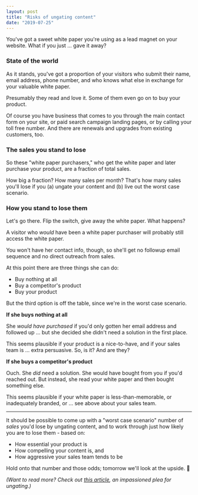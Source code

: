 ```yaml
---
layout: post
title: "Risks of ungating content"
date: "2019-07-25"
---
```


You've got a sweet white paper you're using as a lead magnet on your website. What if you just ... gave it away?

### State of the world

As it stands, you've got a proportion of your visitors who submit their name, email address, phone number, and who knows what else in exchange for your valuable white paper.

Presumably they read and love it. Some of them even go on to buy your product.

Of course you have business that comes to you through the main contact form on your site, or paid search campaign landing pages, or by calling your toll free number. And there are renewals and upgrades from existing customers, too.

### The sales you stand to lose

So these "white paper purchasers," who get the white paper and later purchase your product, are a fraction of total sales.

How big a fraction? How many sales per month? That's how many sales you'll lose if you (a) ungate your content and (b) live out the worst case scenario.

### How you stand to lose them

Let's go there. Flip the switch, give away the white paper. What happens?

A visitor who _would_ have been a white paper purchaser will probably still access the white paper.

You won't have her contact info, though, so she'll get no followup email sequence and no direct outreach from sales.

At this point there are three things she can do:

- Buy nothing at all
- Buy a competitor's product
- Buy your product

But the third option is off the table, since we're in the worst case scenario.

**If she buys nothing at all**

She _would have purchased_ if you'd only gotten her email address and followed up ... but she decided she didn't need a solution in the first place.

This seems plausible if your product is a nice-to-have, and if your sales team is ... extra persuasive. So, is it? And are they?

**If she buys a competitor's product**

Ouch. She _did_ need a solution. She would have bought from you if you'd reached out. But instead, she read your white paper and then bought something else.

This seems plausible if your white paper is less-than-memorable, or inadequately branded, or ... see above about your sales team.

* * *

It should be possible to come up with a "worst case scenario" number of _sales_ you'd lose by ungating content, and to work through just how likely you are to lose them - based on:

- How essential your product is
- How compelling your content is, and
- How aggressive your sales team tends to be

Hold onto that number and those odds; tomorrow we'll look at the upside. 👋

_(Want to read more? Check out_ [_this article_](https://businessesgrow.com/2018/06/25/gated-content/)_, an impassioned plea for ungating.)_
